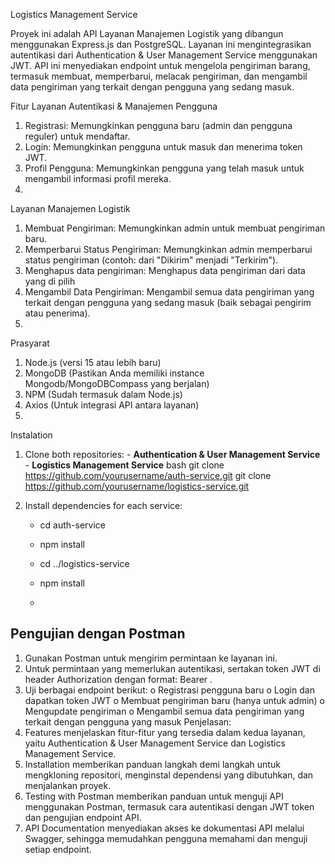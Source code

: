 Logistics Management Service

 Proyek ini adalah API Layanan Manajemen Logistik yang dibangun menggunakan Express.js dan PostgreSQL. Layanan ini mengintegrasikan autentikasi dari Authentication & User Management Service menggunakan JWT. API ini menyediakan endpoint untuk mengelola pengiriman barang, termasuk membuat, memperbarui, melacak pengiriman, dan mengambil data pengiriman yang terkait dengan pengguna yang sedang masuk.

Fitur
Layanan Autentikasi & Manajemen Pengguna
1.	Registrasi: Memungkinkan pengguna baru (admin dan pengguna reguler) untuk mendaftar.
2.	Login: Memungkinkan pengguna untuk masuk dan menerima token JWT.
3.	Profil Pengguna: Memungkinkan pengguna yang telah masuk untuk mengambil informasi profil mereka.
4.	
Layanan Manajemen Logistik
1.	Membuat Pengiriman: Memungkinkan admin untuk membuat pengiriman baru.
2.	Memperbarui Status Pengiriman: Memungkinkan admin memperbarui status pengiriman (contoh: dari "Dikirim" menjadi "Terkirim").
3.	Menghapus data pengiriman: Menghapus data pengiriman dari data yang di pilih
4.	Mengambil Data Pengiriman: Mengambil semua data pengiriman yang terkait dengan pengguna yang sedang masuk (baik sebagai pengirim atau penerima).
5.	
Prasyarat
1.	Node.js (versi 15 atau lebih baru)
2.	MongoDB (Pastikan Anda memiliki instance Mongodb/MongoDBCompass yang berjalan)
3.	NPM (Sudah termasuk dalam Node.js)
4.	Axios (Untuk integrasi API antara layanan)
5.	
Instalation
1. Clone both repositories: - **Authentication & User Management Service** - **Logistics Management Service** 
bash
   git clone https://github.com/yourusername/auth-service.git
   git clone https://github.com/yourusername/logistics-service.git

2.  Install dependencies for each service:

    - cd auth-service
    - npm install

    - cd ../logistics-service
    - npm install
    - 
## Pengujian dengan Postman
1.	Gunakan Postman untuk mengirim permintaan ke layanan ini.
2.	Untuk permintaan yang memerlukan autentikasi, sertakan token JWT di header Authorization dengan format:
Bearer <token>.
3.	Uji berbagai endpoint berikut:
o	Registrasi pengguna baru
o	Login dan dapatkan token JWT
o	Membuat pengiriman baru (hanya untuk admin)
o	Mengupdate pengiriman
o	Mengambil semua data pengiriman yang terkait dengan pengguna yang masuk
Penjelasan:
1.	Features menjelaskan fitur-fitur yang tersedia dalam kedua layanan, yaitu Authentication & User Management Service dan Logistics Management Service.
2.	Installation memberikan panduan langkah demi langkah untuk mengkloning repositori, menginstal dependensi yang dibutuhkan, dan menjalankan proyek.
3.	Testing with Postman memberikan panduan untuk menguji API menggunakan Postman, termasuk cara autentikasi dengan JWT token dan pengujian endpoint API.
4.	API Documentation menyediakan akses ke dokumentasi API melalui Swagger, sehingga memudahkan pengguna memahami dan menguji setiap endpoint.
